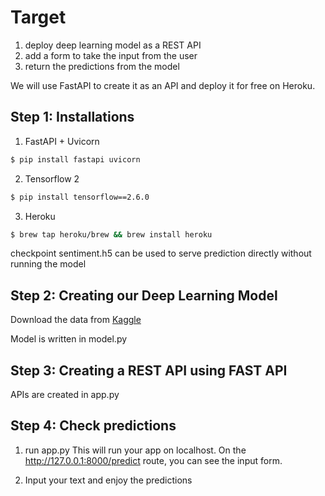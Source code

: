 # Target
1. deploy deep learning model as a REST API 
2. add a form to take the input from the user
3. return the predictions from the model

We will use FastAPI to create it as an API and deploy it for free on Heroku.

## Step 1: Installations

1. FastAPI + Uvicorn
```sh
$ pip install fastapi uvicorn
```

2. Tensorflow 2
```sh
$ pip install tensorflow==2.6.0
```

3. Heroku
```sh
$ brew tap heroku/brew && brew install heroku
```

checkpoint sentiment.h5 can be used to serve prediction directly without running the model

## Step 2: Creating our Deep Learning Model

Download the data from [Kaggle](https://www.kaggle.com/crowdflower/first-gop-debate-twitter-sentiment)

Model is written in model.py

## Step 3: Creating a REST API using FAST API

APIs are created in app.py

## Step 4: Check predictions

1. run app.py
This will run your app on localhost. On the http://127.0.0.1:8000/predict route, you can see the input form.

2. Input your text and enjoy the predictions

